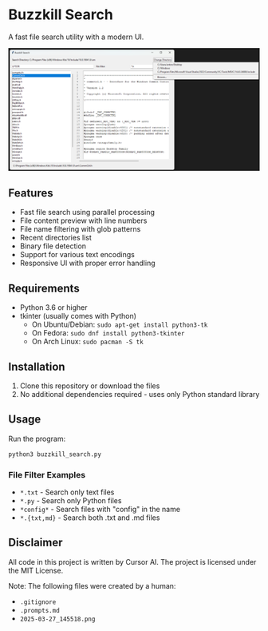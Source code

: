 # Buzzkill Search

A fast file search utility with a modern UI.

![Buzzkill Search Screenshot](2025-03-27_145518.png)

## Features

- Fast file search using parallel processing
- File content preview with line numbers
- File name filtering with glob patterns
- Recent directories list
- Binary file detection
- Support for various text encodings
- Responsive UI with proper error handling

## Requirements

- Python 3.6 or higher
- tkinter (usually comes with Python)
  - On Ubuntu/Debian: `sudo apt-get install python3-tk`
  - On Fedora: `sudo dnf install python3-tkinter`
  - On Arch Linux: `sudo pacman -S tk`

## Installation

1. Clone this repository or download the files
2. No additional dependencies required - uses only Python standard library

## Usage

Run the program:
```bash
python3 buzzkill_search.py
```

### File Filter Examples

- `*.txt` - Search only text files
- `*.py` - Search only Python files
- `*config*` - Search files with "config" in the name
- `*.{txt,md}` - Search both .txt and .md files

## Disclaimer

All code in this project is written by Cursor AI. The project is licensed under the MIT License.

Note: The following files were created by a human:
- `.gitignore`
- `.prompts.md`
- `2025-03-27_145518.png` 